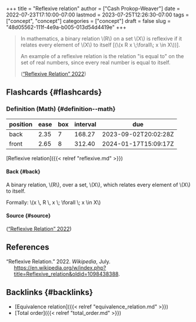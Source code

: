 +++
title = "Reflexive relation"
author = ["Cash Prokop-Weaver"]
date = 2022-07-23T17:10:00-07:00
lastmod = 2023-07-25T12:26:30-07:00
tags = ["concept", "concept"]
categories = ["concept"]
draft = false
slug = "48d05562-111f-4e9a-b005-013d54d4419e"
+++

> In mathematics, a binary relation \\(R\\) on a set \\(X\\) is reflexive if it relates every element of \\(X\\) to itself [(\\(x R x \\;\forall\\; x \in X\\))].
>
> An example of a reflexive relation is the relation "is equal to" on the set of real numbers, since every real number is equal to itself.
>
> (<a href="#citeproc_bib_item_1">“Reflexive Relation” 2022</a>)


## Flashcards {#flashcards}


### Definition (Math) {#definition--math}

| position | ease | box | interval | due                  |
|----------|------|-----|----------|----------------------|
| back     | 2.35 | 7   | 168.27   | 2023-09-02T20:02:28Z |
| front    | 2.65 | 8   | 312.40   | 2024-01-17T15:09:17Z |

[Reflexive relation]({{< relref "reflexive.md" >}})


#### Back {#back}

A binary relation, \\(R\\), over a set, \\(X\\), which relates every element of \\(X\\) to itself.

Formally: \\(x \\, R \\, x \\; \forall \\; x \in X\\)


#### Source {#source}

(<a href="#citeproc_bib_item_1">“Reflexive Relation” 2022</a>)

## References

<style>.csl-entry{text-indent: -1.5em; margin-left: 1.5em;}</style><div class="csl-bib-body">
  <div class="csl-entry"><a id="citeproc_bib_item_1"></a>“Reflexive Relation.” 2022. <i>Wikipedia</i>, July. <a href="https://en.wikipedia.org/w/index.php?title=Reflexive_relation&oldid=1098438388">https://en.wikipedia.org/w/index.php?title=Reflexive_relation&#38;oldid=1098438388</a>.</div>
</div>


## Backlinks {#backlinks}

-   [Equivalence relation]({{< relref "equivalence_relation.md" >}})
-   [Total order]({{< relref "total_order.md" >}})
